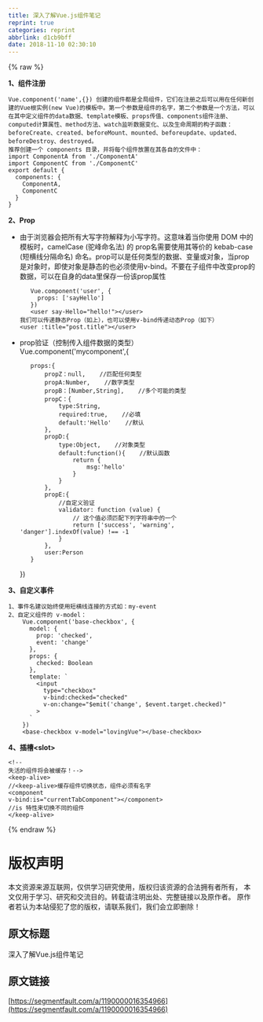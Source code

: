 ```yaml
---
title: 深入了解Vue.js组件笔记
reprint: true
categories: reprint
abbrlink: d1cb9bff
date: 2018-11-10 02:30:10
---
```


{% raw %}
<p><strong>1&#x3001;&#x7EC4;&#x4EF6;&#x6CE8;&#x518C;</strong></p><div class="widget-codetool" style="display:none"><div class="widget-codetool--inner"><span class="selectCode code-tool" data-toggle="tooltip" data-placement="top" title="" data-original-title="&#x5168;&#x9009;"></span> <span type="button" class="copyCode code-tool" data-toggle="tooltip" data-placement="top" data-clipboard-text="Vue.component(&apos;name&apos;,{}) &#x521B;&#x5EFA;&#x7684;&#x7EC4;&#x4EF6;&#x90FD;&#x662F;&#x5168;&#x5C40;&#x7EC4;&#x4EF6;&#xFF0C;&#x5B83;&#x4EEC;&#x5728;&#x6CE8;&#x518C;&#x4E4B;&#x540E;&#x53EF;&#x4EE5;&#x7528;&#x5728;&#x4EFB;&#x4F55;&#x65B0;&#x521B;&#x5EFA;&#x7684;Vue&#x6839;&#x5B9E;&#x4F8B;(new Vue)&#x7684;&#x6A21;&#x677F;&#x4E2D;&#x3002;&#x7B2C;&#x4E00;&#x4E2A;&#x53C2;&#x6570;&#x662F;&#x7EC4;&#x4EF6;&#x7684;&#x540D;&#x5B57;&#xFF0C;&#x7B2C;&#x4E8C;&#x4E2A;&#x53C2;&#x6570;&#x662F;&#x4E00;&#x4E2A;&#x65B9;&#x6CD5;&#xFF0C;&#x53EF;&#x4EE5;&#x5728;&#x5176;&#x4E2D;&#x5B9A;&#x4E49;&#x7EC4;&#x4EF6;&#x7684;data&#x6570;&#x636E;&#x3001;template&#x6A21;&#x677F;&#x3001;props&#x4F20;&#x503C;&#x3001;components&#x7EC4;&#x4EF6;&#x6CE8;&#x518C;&#x3001;computed&#x8BA1;&#x7B97;&#x5C5E;&#x6027;&#x3001;method&#x65B9;&#x6CD5;&#x3001;watch&#x76D1;&#x542C;&#x6570;&#x636E;&#x53D8;&#x5316;&#x3001;&#x4EE5;&#x53CA;&#x751F;&#x547D;&#x5468;&#x671F;&#x7684;&#x6784;&#x5B50;&#x51FD;&#x6570;&#xFF1A;beforeCreate&#x3001;created&#x3001;beforeMount&#x3001;mounted&#x3001;beforeupdate&#x3001;updated&#x3001;beforeDestroy&#x3001;destroyed&#x3002;
&#x63A8;&#x8350;&#x521B;&#x5EFA;&#x4E00;&#x4E2A; components &#x76EE;&#x5F55;&#xFF0C;&#x5E76;&#x5C06;&#x6BCF;&#x4E2A;&#x7EC4;&#x4EF6;&#x653E;&#x7F6E;&#x5728;&#x5176;&#x5404;&#x81EA;&#x7684;&#x6587;&#x4EF6;&#x4E2D;&#xFF1A;
import ComponentA from &apos;./ComponentA&apos;
import ComponentC from &apos;./ComponentC&apos;
export default {
  components: {
    ComponentA,
    ComponentC
  }
}" title="" data-original-title="&#x590D;&#x5236;"></span> <span type="button" class="saveToNote code-tool" data-toggle="tooltip" data-placement="top" title="" data-original-title="&#x653E;&#x8FDB;&#x7B14;&#x8BB0;"></span></div></div><pre class="hljs oxygene"><code>Vue.component(<span class="hljs-string">&apos;name&apos;</span>,<span class="hljs-comment">{}</span>) &#x521B;&#x5EFA;&#x7684;&#x7EC4;&#x4EF6;&#x90FD;&#x662F;&#x5168;&#x5C40;&#x7EC4;&#x4EF6;&#xFF0C;&#x5B83;&#x4EEC;&#x5728;&#x6CE8;&#x518C;&#x4E4B;&#x540E;&#x53EF;&#x4EE5;&#x7528;&#x5728;&#x4EFB;&#x4F55;&#x65B0;&#x521B;&#x5EFA;&#x7684;Vue&#x6839;&#x5B9E;&#x4F8B;(<span class="hljs-keyword">new</span> Vue)&#x7684;&#x6A21;&#x677F;&#x4E2D;&#x3002;&#x7B2C;&#x4E00;&#x4E2A;&#x53C2;&#x6570;&#x662F;&#x7EC4;&#x4EF6;&#x7684;&#x540D;&#x5B57;&#xFF0C;&#x7B2C;&#x4E8C;&#x4E2A;&#x53C2;&#x6570;&#x662F;&#x4E00;&#x4E2A;&#x65B9;&#x6CD5;&#xFF0C;&#x53EF;&#x4EE5;&#x5728;&#x5176;&#x4E2D;&#x5B9A;&#x4E49;&#x7EC4;&#x4EF6;&#x7684;data&#x6570;&#x636E;&#x3001;template&#x6A21;&#x677F;&#x3001;props&#x4F20;&#x503C;&#x3001;components&#x7EC4;&#x4EF6;&#x6CE8;&#x518C;&#x3001;computed&#x8BA1;&#x7B97;&#x5C5E;&#x6027;&#x3001;<span class="hljs-function"><span class="hljs-keyword">method</span>&#x65B9;&#x6CD5;&#x3001;<span class="hljs-title">watch</span>&#x76D1;&#x542C;&#x6570;&#x636E;&#x53D8;&#x5316;&#x3001;&#x4EE5;&#x53CA;&#x751F;&#x547D;&#x5468;&#x671F;&#x7684;&#x6784;&#x5B50;&#x51FD;&#x6570;&#xFF1A;<span class="hljs-title">beforeCreate</span>&#x3001;<span class="hljs-title">created</span>&#x3001;<span class="hljs-title">beforeMount</span>&#x3001;<span class="hljs-title">mounted</span>&#x3001;<span class="hljs-title">beforeupdate</span>&#x3001;<span class="hljs-title">updated</span>&#x3001;<span class="hljs-title">beforeDestroy</span>&#x3001;<span class="hljs-title">destroyed</span>&#x3002;
&#x63A8;&#x8350;&#x521B;&#x5EFA;&#x4E00;&#x4E2A; <span class="hljs-title">components</span> &#x76EE;&#x5F55;&#xFF0C;&#x5E76;&#x5C06;&#x6BCF;&#x4E2A;&#x7EC4;&#x4EF6;&#x653E;&#x7F6E;&#x5728;&#x5176;&#x5404;&#x81EA;&#x7684;&#x6587;&#x4EF6;&#x4E2D;&#xFF1A;
<span class="hljs-title">import</span> <span class="hljs-title">ComponentA</span> <span class="hljs-title">from</span> &apos;./<span class="hljs-title">ComponentA</span>&apos;
<span class="hljs-title">import</span> <span class="hljs-title">ComponentC</span> <span class="hljs-title">from</span> &apos;./<span class="hljs-title">ComponentC</span>&apos;
<span class="hljs-title">export</span> <span class="hljs-title">default</span> <span class="hljs-comment">{
  components: {
    ComponentA,
    ComponentC
  }</span>
}</span></code></pre><p><strong>2&#x3001;Prop</strong></p><ul><li><p>&#x7531;&#x4E8E;&#x6D4F;&#x89C8;&#x5668;&#x4F1A;&#x628A;&#x6240;&#x6709;&#x5927;&#x5199;&#x5B57;&#x7B26;&#x89E3;&#x91CA;&#x4E3A;&#x5C0F;&#x5199;&#x5B57;&#x7B26;&#x3002;&#x8FD9;&#x610F;&#x5473;&#x7740;&#x5F53;&#x4F60;&#x4F7F;&#x7528; DOM &#x4E2D;&#x7684;&#x6A21;&#x677F;&#x65F6;&#xFF0C;camelCase (&#x9A7C;&#x5CF0;&#x547D;&#x540D;&#x6CD5;) &#x7684; prop&#x540D;&#x9700;&#x8981;&#x4F7F;&#x7528;&#x5176;&#x7B49;&#x4EF7;&#x7684; kebab-case (&#x77ED;&#x6A2A;&#x7EBF;&#x5206;&#x9694;&#x547D;&#x540D;) &#x547D;&#x540D;&#x3002;prop&#x53EF;&#x4EE5;&#x662F;&#x4EFB;&#x4F55;&#x7C7B;&#x578B;&#x7684;&#x6570;&#x636E;&#x3001;&#x53D8;&#x91CF;&#x6216;&#x5BF9;&#x8C61;&#xFF0C;&#x5F53;prop&#x662F;&#x5BF9;&#x8C61;&#x65F6;&#xFF0C;&#x5373;&#x4F7F;&#x5BF9;&#x8C61;&#x662F;&#x9759;&#x6001;&#x7684;&#x4E5F;&#x5FC5;&#x987B;&#x4F7F;&#x7528;v-bind&#x3002;&#x4E0D;&#x8981;&#x5728;&#x5B50;&#x7EC4;&#x4EF6;&#x4E2D;&#x6539;&#x53D8;prop&#x7684;&#x6570;&#x636E;&#xFF0C;&#x53EF;&#x4EE5;&#x5728;&#x81EA;&#x8EAB;&#x7684;data&#x91CC;&#x4FDD;&#x5B58;&#x4E00;&#x4EFD;&#x8BE5;prop&#x5C5E;&#x6027;</p><div class="widget-codetool" style="display:none"><div class="widget-codetool--inner"><span class="selectCode code-tool" data-toggle="tooltip" data-placement="top" title="" data-original-title="&#x5168;&#x9009;"></span> <span type="button" class="copyCode code-tool" data-toggle="tooltip" data-placement="top" data-clipboard-text="   Vue.component(&apos;user&apos;, {
     props: [&apos;sayHello&apos;]
   })
   &lt;user say-Hello=&quot;hello!&quot;&gt;&lt;/user&gt;
&#x6211;&#x4EEC;&#x53EF;&#x4EE5;&#x4F20;&#x9012;&#x9759;&#x6001;Prop&#xFF08;&#x5982;&#x4E0A;&#xFF09;&#xFF0C;&#x4E5F;&#x53EF;&#x4EE5;&#x4F7F;&#x7528;v-bind&#x4F20;&#x9012;&#x52A8;&#x6001;Prop&#xFF08;&#x5982;&#x4E0B;&#xFF09;
&lt;user :title=&quot;post.title&quot;&gt;&lt;/user&gt;
" title="" data-original-title="&#x590D;&#x5236;"></span> <span type="button" class="saveToNote code-tool" data-toggle="tooltip" data-placement="top" title="" data-original-title="&#x653E;&#x8FDB;&#x7B14;&#x8BB0;"></span></div></div><pre class="hljs javascript"><code>   Vue.component(<span class="hljs-string">&apos;user&apos;</span>, {
     <span class="hljs-attr">props</span>: [<span class="hljs-string">&apos;sayHello&apos;</span>]
   })
   &lt;user say-Hello=<span class="hljs-string">&quot;hello!&quot;</span>&gt;<span class="xml"><span class="hljs-tag">&lt;/<span class="hljs-name">user</span>&gt;</span></span>
&#x6211;&#x4EEC;&#x53EF;&#x4EE5;&#x4F20;&#x9012;&#x9759;&#x6001;Prop&#xFF08;&#x5982;&#x4E0A;&#xFF09;&#xFF0C;&#x4E5F;&#x53EF;&#x4EE5;&#x4F7F;&#x7528;v-bind&#x4F20;&#x9012;&#x52A8;&#x6001;Prop&#xFF08;&#x5982;&#x4E0B;&#xFF09;
&lt;user :title=<span class="hljs-string">&quot;post.title&quot;</span>&gt;<span class="xml"><span class="hljs-tag">&lt;/<span class="hljs-name">user</span>&gt;</span></span>
</code></pre></li><li><p>prop&#x9A8C;&#x8BC1;&#xFF08;&#x63A7;&#x5236;&#x4F20;&#x5165;&#x7EC4;&#x4EF6;&#x6570;&#x636E;&#x7684;&#x7C7B;&#x578B;&#xFF09;<br>Vue.component(&apos;mycomponent&apos;,{</p><div class="widget-codetool" style="display:none"><div class="widget-codetool--inner"><span class="selectCode code-tool" data-toggle="tooltip" data-placement="top" title="" data-original-title="&#x5168;&#x9009;"></span> <span type="button" class="copyCode code-tool" data-toggle="tooltip" data-placement="top" data-clipboard-text="   props:{
       propZ&#xFF1A;null,    //&#x5339;&#x914D;&#x4EFB;&#x4F55;&#x7C7B;&#x578B;
       propA:Number,    //&#x6570;&#x5B57;&#x7C7B;&#x578B;
       propB&#xFF1A;[Number,String],    //&#x591A;&#x4E2A;&#x53EF;&#x80FD;&#x7684;&#x7C7B;&#x578B;
       propC&#xFF1A;{
           type:String,
           required:true,    //&#x5FC5;&#x586B;
           default:&apos;Hello&apos;    //&#x9ED8;&#x8BA4;
       },
       propD:{
           type:Object,    //&#x5BF9;&#x8C61;&#x7C7B;&#x578B;
           default:function(){    //&#x9ED8;&#x8BA4;&#x51FD;&#x6570;
               return {
                   msg:&apos;hello&apos;
               }
           }
       },
       propE:{
           //&#x81EA;&#x5B9A;&#x4E49;&#x9A8C;&#x8BC1;
           validator: function (value) {
               // &#x8FD9;&#x4E2A;&#x503C;&#x5FC5;&#x987B;&#x5339;&#x914D;&#x4E0B;&#x5217;&#x5B57;&#x7B26;&#x4E32;&#x4E2D;&#x7684;&#x4E00;&#x4E2A;
               return [&apos;success&apos;, &apos;warning&apos;, &apos;danger&apos;].indexOf(value) !== -1
           }
       },
       user:Person
   }" title="" data-original-title="&#x590D;&#x5236;"></span> <span type="button" class="saveToNote code-tool" data-toggle="tooltip" data-placement="top" title="" data-original-title="&#x653E;&#x8FDB;&#x7B14;&#x8BB0;"></span></div></div><pre class="hljs javascript"><code>   props:{
       propZ&#xFF1A;<span class="hljs-literal">null</span>,    <span class="hljs-comment">//&#x5339;&#x914D;&#x4EFB;&#x4F55;&#x7C7B;&#x578B;</span>
       propA:<span class="hljs-built_in">Number</span>,    <span class="hljs-comment">//&#x6570;&#x5B57;&#x7C7B;&#x578B;</span>
       propB&#xFF1A;[<span class="hljs-built_in">Number</span>,<span class="hljs-built_in">String</span>],    <span class="hljs-comment">//&#x591A;&#x4E2A;&#x53EF;&#x80FD;&#x7684;&#x7C7B;&#x578B;</span>
       propC&#xFF1A;{
           <span class="hljs-attr">type</span>:<span class="hljs-built_in">String</span>,
           <span class="hljs-attr">required</span>:<span class="hljs-literal">true</span>,    <span class="hljs-comment">//&#x5FC5;&#x586B;</span>
           <span class="hljs-keyword">default</span>:<span class="hljs-string">&apos;Hello&apos;</span>    <span class="hljs-comment">//&#x9ED8;&#x8BA4;</span>
       },
       <span class="hljs-attr">propD</span>:{
           <span class="hljs-attr">type</span>:<span class="hljs-built_in">Object</span>,    <span class="hljs-comment">//&#x5BF9;&#x8C61;&#x7C7B;&#x578B;</span>
           <span class="hljs-keyword">default</span>:<span class="hljs-function"><span class="hljs-keyword">function</span>(<span class="hljs-params"></span>)</span>{    <span class="hljs-comment">//&#x9ED8;&#x8BA4;&#x51FD;&#x6570;</span>
               <span class="hljs-keyword">return</span> {
                   <span class="hljs-attr">msg</span>:<span class="hljs-string">&apos;hello&apos;</span>
               }
           }
       },
       <span class="hljs-attr">propE</span>:{
           <span class="hljs-comment">//&#x81EA;&#x5B9A;&#x4E49;&#x9A8C;&#x8BC1;</span>
           validator: <span class="hljs-function"><span class="hljs-keyword">function</span> (<span class="hljs-params">value</span>) </span>{
               <span class="hljs-comment">// &#x8FD9;&#x4E2A;&#x503C;&#x5FC5;&#x987B;&#x5339;&#x914D;&#x4E0B;&#x5217;&#x5B57;&#x7B26;&#x4E32;&#x4E2D;&#x7684;&#x4E00;&#x4E2A;</span>
               <span class="hljs-keyword">return</span> [<span class="hljs-string">&apos;success&apos;</span>, <span class="hljs-string">&apos;warning&apos;</span>, <span class="hljs-string">&apos;danger&apos;</span>].indexOf(value) !== <span class="hljs-number">-1</span>
           }
       },
       <span class="hljs-attr">user</span>:Person
   }</code></pre><p>})</p></li></ul><p><strong>3&#x3001;&#x81EA;&#x5B9A;&#x4E49;&#x4E8B;&#x4EF6;</strong></p><div class="widget-codetool" style="display:none"><div class="widget-codetool--inner"><span class="selectCode code-tool" data-toggle="tooltip" data-placement="top" title="" data-original-title="&#x5168;&#x9009;"></span> <span type="button" class="copyCode code-tool" data-toggle="tooltip" data-placement="top" data-clipboard-text="1&#x3001;&#x4E8B;&#x4EF6;&#x540D;&#x5EFA;&#x8BAE;&#x59CB;&#x7EC8;&#x4F7F;&#x7528;&#x77ED;&#x6A2A;&#x7EBF;&#x8FDE;&#x63A5;&#x7684;&#x65B9;&#x5F0F;&#x5982;&#xFF1A;my-event
2&#x3001;&#x81EA;&#x5B9A;&#x4E49;&#x7EC4;&#x4EF6;&#x7684; v-model&#xFF1A;
    Vue.component(&apos;base-checkbox&apos;, {
      model: {
        prop: &apos;checked&apos;,
        event: &apos;change&apos;
      },
      props: {
        checked: Boolean
      },
      template: `
        &lt;input
          type=&quot;checkbox&quot;
          v-bind:checked=&quot;checked&quot;
          v-on:change=&quot;$emit(&apos;change&apos;, $event.target.checked)&quot;
        &gt;
      `
    })
    &lt;base-checkbox v-model=&quot;lovingVue&quot;&gt;&lt;/base-checkbox&gt;" title="" data-original-title="&#x590D;&#x5236;"></span> <span type="button" class="saveToNote code-tool" data-toggle="tooltip" data-placement="top" title="" data-original-title="&#x653E;&#x8FDB;&#x7B14;&#x8BB0;"></span></div></div><pre class="hljs vim"><code><span class="hljs-number">1</span>&#x3001;&#x4E8B;&#x4EF6;&#x540D;&#x5EFA;&#x8BAE;&#x59CB;&#x7EC8;&#x4F7F;&#x7528;&#x77ED;&#x6A2A;&#x7EBF;&#x8FDE;&#x63A5;&#x7684;&#x65B9;&#x5F0F;&#x5982;&#xFF1A;my-event
<span class="hljs-number">2</span>&#x3001;&#x81EA;&#x5B9A;&#x4E49;&#x7EC4;&#x4EF6;&#x7684; v-model&#xFF1A;
    Vue.component(<span class="hljs-string">&apos;base-checkbox&apos;</span>, {
      <span class="hljs-keyword">mode</span><span class="hljs-variable">l:</span> {
        prop: <span class="hljs-string">&apos;checked&apos;</span>,
        even<span class="hljs-variable">t:</span> <span class="hljs-string">&apos;change&apos;</span>
      },
      prop<span class="hljs-variable">s:</span> {
        checked: Boolean
      },
      template: `
        &lt;<span class="hljs-built_in">input</span>
          <span class="hljs-built_in">type</span>=<span class="hljs-string">&quot;checkbox&quot;</span>
          v-bind:checked=<span class="hljs-string">&quot;checked&quot;</span>
          v-<span class="hljs-keyword">on</span>:<span class="hljs-keyword">change</span>=<span class="hljs-string">&quot;$emit(&apos;change&apos;, $event.target.checked)&quot;</span>
        &gt;
      `
    })
    &lt;base-checkbox v-model=<span class="hljs-string">&quot;lovingVue&quot;</span>&gt;&lt;/base-checkbox&gt;</code></pre><p><strong>4&#x3001;&#x63D2;&#x69FD;&lt;slot&gt;</strong></p><div class="widget-codetool" style="display:none"><div class="widget-codetool--inner"><span class="selectCode code-tool" data-toggle="tooltip" data-placement="top" title="" data-original-title="&#x5168;&#x9009;"></span> <span type="button" class="copyCode code-tool" data-toggle="tooltip" data-placement="top" data-clipboard-text="1&#x3001;&#x7EC4;&#x4EF6;&#xFF1A;&lt;base-layout&gt;&#xFF1A;
    &lt;div class=&quot;container&quot;&gt;
        &lt;header&gt;
            &lt;slot name=&quot;header&quot;&gt;&lt;/slot&gt;
        &lt;/header&gt;
        &lt;main&gt;
            &lt;slot&gt;&lt;/slot&gt;
        &lt;/main&gt;
        &lt;footer&gt;
            &lt;slot name=&apos;footer&apos;&gt;&lt;/slot&gt;
        &lt;/footer&gt;
        &lt;slot name=&quot;footer&quot;&gt;&lt;/slot&gt;
    &lt;/div&gt;
    
    &lt;base-layout&gt;
        &lt;template slot=&apos;header&apos;&gt;
            &lt;h3&gt;&#x6211;&#x662F;Header&lt;/h3&gt;
        &lt;/template&gt;
        &lt;p&gt;&#x6211;&#x6CA1;&#x6709;&#x540D;&#x5B57;&lt;/p&gt;
        &lt;p&gt;&#x663E;&#x793A;&#x5728;&#x9ED8;&#x8BA4;&#x63D2;&#x69FD;&lt;/p&gt;
        &lt;h3 slot=&apos;footer&apos;&gt;&#x5177;&#x540D;&#x63D2;&#x69FD;2&lt;/h3&gt;
    &lt;/base-layout&gt;
    &#x7ED3;&#x679C;&#xFF1A;
    &lt;div class=&quot;container&quot;&gt;
        &lt;header&gt;
            &lt;h3&gt;&#x6211;&#x662F;Header&lt;/h3&gt;
        &lt;/header&gt;
        &lt;main&gt;
            &lt;p&gt;&#x6211;&#x6CA1;&#x6709;&#x540D;&#x5B57;&lt;/p&gt;
            &lt;p&gt;&#x663E;&#x793A;&#x5728;&#x9ED8;&#x8BA4;&#x63D2;&#x69FD;&lt;/p&gt;
        &lt;/main&gt;
        &lt;footer&gt;
            &lt;h3&gt;&#x5177;&#x540D;&#x63D2;&#x69FD;2&lt;/h3&gt;
        &lt;/footer&gt;
    &lt;/div&gt;" title="" data-original-title="&#x590D;&#x5236;"></span> <span type="button" class="saveToNote code-tool" data-toggle="tooltip" data-placement="top" title="" data-original-title="&#x653E;&#x8FDB;&#x7B14;&#x8BB0;"></span></div></div><pre class="hljs xml"><code>1&#x3001;&#x7EC4;&#x4EF6;&#xFF1A;<span class="hljs-tag">&lt;<span class="hljs-name">base-layout</span>&gt;</span>&#xFF1A;
    <span class="hljs-tag">&lt;<span class="hljs-name">div</span> <span class="hljs-attr">class</span>=<span class="hljs-string">&quot;container&quot;</span>&gt;</span>
        <span class="hljs-tag">&lt;<span class="hljs-name">header</span>&gt;</span>
            <span class="hljs-tag">&lt;<span class="hljs-name">slot</span> <span class="hljs-attr">name</span>=<span class="hljs-string">&quot;header&quot;</span>&gt;</span><span class="hljs-tag">&lt;/<span class="hljs-name">slot</span>&gt;</span>
        <span class="hljs-tag">&lt;/<span class="hljs-name">header</span>&gt;</span>
        <span class="hljs-tag">&lt;<span class="hljs-name">main</span>&gt;</span>
            <span class="hljs-tag">&lt;<span class="hljs-name">slot</span>&gt;</span><span class="hljs-tag">&lt;/<span class="hljs-name">slot</span>&gt;</span>
        <span class="hljs-tag">&lt;/<span class="hljs-name">main</span>&gt;</span>
        <span class="hljs-tag">&lt;<span class="hljs-name">footer</span>&gt;</span>
            <span class="hljs-tag">&lt;<span class="hljs-name">slot</span> <span class="hljs-attr">name</span>=<span class="hljs-string">&apos;footer&apos;</span>&gt;</span><span class="hljs-tag">&lt;/<span class="hljs-name">slot</span>&gt;</span>
        <span class="hljs-tag">&lt;/<span class="hljs-name">footer</span>&gt;</span>
        <span class="hljs-tag">&lt;<span class="hljs-name">slot</span> <span class="hljs-attr">name</span>=<span class="hljs-string">&quot;footer&quot;</span>&gt;</span><span class="hljs-tag">&lt;/<span class="hljs-name">slot</span>&gt;</span>
    <span class="hljs-tag">&lt;/<span class="hljs-name">div</span>&gt;</span>
    
    <span class="hljs-tag">&lt;<span class="hljs-name">base-layout</span>&gt;</span>
        <span class="hljs-tag">&lt;<span class="hljs-name">template</span> <span class="hljs-attr">slot</span>=<span class="hljs-string">&apos;header&apos;</span>&gt;</span>
            <span class="hljs-tag">&lt;<span class="hljs-name">h3</span>&gt;</span>&#x6211;&#x662F;Header<span class="hljs-tag">&lt;/<span class="hljs-name">h3</span>&gt;</span>
        <span class="hljs-tag">&lt;/<span class="hljs-name">template</span>&gt;</span>
        <span class="hljs-tag">&lt;<span class="hljs-name">p</span>&gt;</span>&#x6211;&#x6CA1;&#x6709;&#x540D;&#x5B57;<span class="hljs-tag">&lt;/<span class="hljs-name">p</span>&gt;</span>
        <span class="hljs-tag">&lt;<span class="hljs-name">p</span>&gt;</span>&#x663E;&#x793A;&#x5728;&#x9ED8;&#x8BA4;&#x63D2;&#x69FD;<span class="hljs-tag">&lt;/<span class="hljs-name">p</span>&gt;</span>
        <span class="hljs-tag">&lt;<span class="hljs-name">h3</span> <span class="hljs-attr">slot</span>=<span class="hljs-string">&apos;footer&apos;</span>&gt;</span>&#x5177;&#x540D;&#x63D2;&#x69FD;2<span class="hljs-tag">&lt;/<span class="hljs-name">h3</span>&gt;</span>
    <span class="hljs-tag">&lt;/<span class="hljs-name">base-layout</span>&gt;</span>
    &#x7ED3;&#x679C;&#xFF1A;
    <span class="hljs-tag">&lt;<span class="hljs-name">div</span> <span class="hljs-attr">class</span>=<span class="hljs-string">&quot;container&quot;</span>&gt;</span>
        <span class="hljs-tag">&lt;<span class="hljs-name">header</span>&gt;</span>
            <span class="hljs-tag">&lt;<span class="hljs-name">h3</span>&gt;</span>&#x6211;&#x662F;Header<span class="hljs-tag">&lt;/<span class="hljs-name">h3</span>&gt;</span>
        <span class="hljs-tag">&lt;/<span class="hljs-name">header</span>&gt;</span>
        <span class="hljs-tag">&lt;<span class="hljs-name">main</span>&gt;</span>
            <span class="hljs-tag">&lt;<span class="hljs-name">p</span>&gt;</span>&#x6211;&#x6CA1;&#x6709;&#x540D;&#x5B57;<span class="hljs-tag">&lt;/<span class="hljs-name">p</span>&gt;</span>
            <span class="hljs-tag">&lt;<span class="hljs-name">p</span>&gt;</span>&#x663E;&#x793A;&#x5728;&#x9ED8;&#x8BA4;&#x63D2;&#x69FD;<span class="hljs-tag">&lt;/<span class="hljs-name">p</span>&gt;</span>
        <span class="hljs-tag">&lt;/<span class="hljs-name">main</span>&gt;</span>
        <span class="hljs-tag">&lt;<span class="hljs-name">footer</span>&gt;</span>
            <span class="hljs-tag">&lt;<span class="hljs-name">h3</span>&gt;</span>&#x5177;&#x540D;&#x63D2;&#x69FD;2<span class="hljs-tag">&lt;/<span class="hljs-name">h3</span>&gt;</span>
        <span class="hljs-tag">&lt;/<span class="hljs-name">footer</span>&gt;</span>
    <span class="hljs-tag">&lt;/<span class="hljs-name">div</span>&gt;</span></code></pre><p><strong>5&#x3001;&#x52A8;&#x6001;&#x7EC4;&#x4EF6;&#x4E0E;&#x5F02;&#x6B65;&#x7EC4;&#x4EF6;</strong></p><div class="widget-codetool" style="display:none"><div class="widget-codetool--inner"><span class="selectCode code-tool" data-toggle="tooltip" data-placement="top" title="" data-original-title="&#x5168;&#x9009;"></span> <span type="button" class="copyCode code-tool" data-toggle="tooltip" data-placement="top" data-clipboard-text="&lt;!-- &#x5931;&#x6D3B;&#x7684;&#x7EC4;&#x4EF6;&#x5C06;&#x4F1A;&#x88AB;&#x7F13;&#x5B58;&#xFF01;--&gt;
&lt;keep-alive&gt;    //&lt;keep-alive&gt;&#x7F13;&#x5B58;&#x7EC4;&#x4EF6;&#x5207;&#x6362;&#x72B6;&#x6001;&#xFF0C;&#x7EC4;&#x4EF6;&#x5FC5;&#x987B;&#x6709;&#x540D;&#x5B57;
  &lt;component v-bind:is=&quot;currentTabComponent&quot;&gt;&lt;/component&gt;    //is &#x7279;&#x6027;&#x6765;&#x5207;&#x6362;&#x4E0D;&#x540C;&#x7684;&#x7EC4;&#x4EF6;
&lt;/keep-alive&gt;" title="" data-original-title="&#x590D;&#x5236;"></span> <span type="button" class="saveToNote code-tool" data-toggle="tooltip" data-placement="top" title="" data-original-title="&#x653E;&#x8FDB;&#x7B14;&#x8BB0;"></span></div></div><pre class="hljs xml"><code><span class="hljs-comment">&lt;!-- &#x5931;&#x6D3B;&#x7684;&#x7EC4;&#x4EF6;&#x5C06;&#x4F1A;&#x88AB;&#x7F13;&#x5B58;&#xFF01;--&gt;</span>
<span class="hljs-tag">&lt;<span class="hljs-name">keep-alive</span>&gt;</span>    //<span class="hljs-tag">&lt;<span class="hljs-name">keep-alive</span>&gt;</span>&#x7F13;&#x5B58;&#x7EC4;&#x4EF6;&#x5207;&#x6362;&#x72B6;&#x6001;&#xFF0C;&#x7EC4;&#x4EF6;&#x5FC5;&#x987B;&#x6709;&#x540D;&#x5B57;
  <span class="hljs-tag">&lt;<span class="hljs-name">component</span> <span class="hljs-attr">v-bind:is</span>=<span class="hljs-string">&quot;currentTabComponent&quot;</span>&gt;</span><span class="hljs-tag">&lt;/<span class="hljs-name">component</span>&gt;</span>    //is &#x7279;&#x6027;&#x6765;&#x5207;&#x6362;&#x4E0D;&#x540C;&#x7684;&#x7EC4;&#x4EF6;
<span class="hljs-tag">&lt;/<span class="hljs-name">keep-alive</span>&gt;</span></code></pre>
{% endraw %}

# 版权声明
本文资源来源互联网，仅供学习研究使用，版权归该资源的合法拥有者所有，
本文仅用于学习、研究和交流目的。转载请注明出处、完整链接以及原作者。
原作者若认为本站侵犯了您的版权，请联系我们，我们会立即删除！

## 原文标题
深入了解Vue.js组件笔记

## 原文链接
[https://segmentfault.com/a/1190000016354966](https://segmentfault.com/a/1190000016354966)

